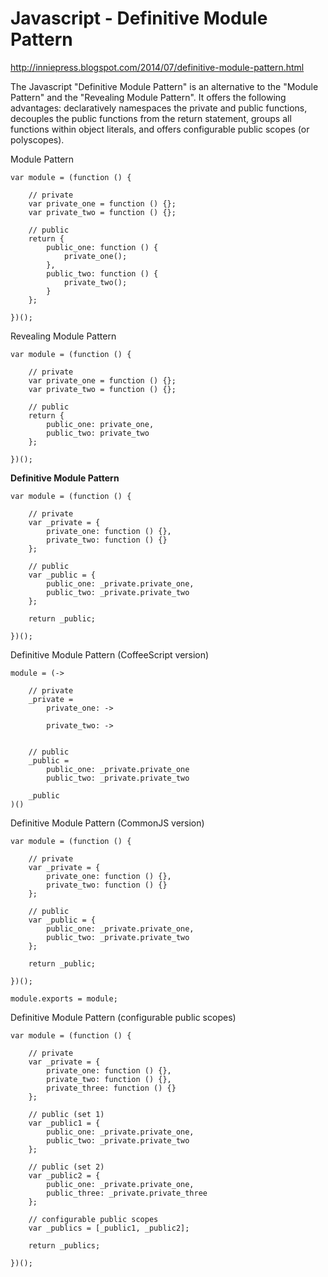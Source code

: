 Javascript - Definitive Module Pattern
==========================

http://inniepress.blogspot.com/2014/07/definitive-module-pattern.html

The Javascript "Definitive Module Pattern" is an alternative to the "Module Pattern" and the "Revealing Module Pattern". It offers the following advantages: declaratively namespaces the private and public functions, decouples the public functions from the return statement, groups all functions within object literals, and offers configurable public scopes (or polyscopes).

Module Pattern

    var module = (function () {

        // private
        var private_one = function () {};
        var private_two = function () {};

        // public
        return {
            public_one: function () {
                private_one();
            },
            public_two: function () {
                private_two();
            }
        };

    })();

Revealing Module Pattern

    var module = (function () {

        // private
        var private_one = function () {};
        var private_two = function () {};

        // public
        return {
            public_one: private_one,
            public_two: private_two
        };

    })();

**Definitive Module Pattern**

    var module = (function () {

        // private
        var _private = {
            private_one: function () {},
            private_two: function () {}
        };

        // public
        var _public = {
            public_one: _private.private_one,
            public_two: _private.private_two
        };

        return _public;

    })();

Definitive Module Pattern (CoffeeScript version)

    module = (->

        // private
        _private =
            private_one: ->
            
            private_two: ->
            
    
        // public
        _public =
            public_one: _private.private_one
            public_two: _private.private_two
    
        _public
    )()

Definitive Module Pattern (CommonJS version)

    var module = (function () {

        // private
        var _private = {
            private_one: function () {},
            private_two: function () {}
        };

        // public
        var _public = {
            public_one: _private.private_one,
            public_two: _private.private_two
        };

        return _public;

    })();

    module.exports = module;


Definitive Module Pattern (configurable public scopes)

    var module = (function () {

        // private
        var _private = {
            private_one: function () {},
            private_two: function () {},
            private_three: function () {}
        };

        // public (set 1)
        var _public1 = {
            public_one: _private.private_one,
            public_two: _private.private_two
        };

        // public (set 2)
        var _public2 = {
            public_one: _private.private_one,
            public_three: _private.private_three
        };

        // configurable public scopes
        var _publics = [_public1, _public2];

        return _publics;

    })();
